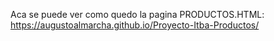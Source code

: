Aca se puede ver como quedo la pagina PRODUCTOS.HTML: https://augustoalmarcha.github.io/Proyecto-Itba-Productos/
